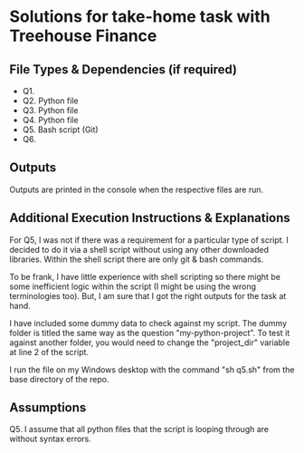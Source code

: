 # Solutions for take-home task with Treehouse Finance

## File Types & Dependencies (if required)

* Q1. 
* Q2. Python file
* Q3. Python file
* Q4. Python file
* Q5. Bash script (Git)
* Q6. 

## Outputs

Outputs are printed in the console when the respective files are run.

## Additional Execution Instructions & Explanations

For Q5, I was not if there was a requirement for a particular type of script. I decided to do it via a shell script without using any other downloaded libraries. Within the shell script there are only git & bash commands. 

To be frank, I have little experience with shell scripting so there might be some inefficient logic within the script (I might be using the wrong terminologies too). But, I am sure that I got the right outputs for the task at hand.

I have included some dummy data to check against my script. The dummy folder is titled the same way as the question "my-python-project". To test it against another folder, you would need to change the "project_dir" variable at line 2 of the script.

I run the file on my Windows desktop with the command "sh q5.sh" from the base directory of the repo.

## Assumptions

Q5. I assume that all python files that the script is looping through are without syntax errors.

